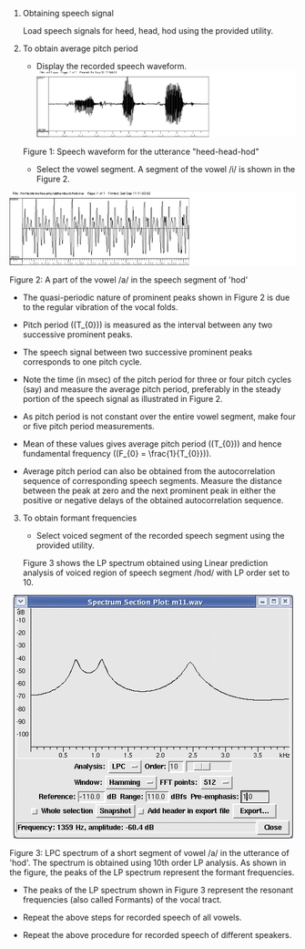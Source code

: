 1. Obtaining speech signal

    Load speech signals for heed, head, hod using the provided utility.

2. To obtain average pitch period

   - Display the recorded speech waveform.
     <center><img src="images/img11.png"> <br></p> </center>

    Figure 1: Speech waveform for the utterance "heed-head-hod"



   - Select the vowel segment. A segment of the vowel /i/ is shown in the Figure 2.
<center><img src="images/img12.png"  > <br></p> </center>
  
   Figure 2: A part of the vowel /a/ in the speech segment of 'hod'

   - The quasi-periodic nature of prominent peaks shown in Figure 2 is due to the regular vibration of the vocal folds.

   - Pitch period (\(T_{0}\)) is measured as the interval between any two successive prominent peaks.

   - The speech signal between two successive prominent peaks corresponds to one pitch cycle.

   - Note the time (in msec) of the pitch period for three or four pitch cycles (say) and measure the average pitch period, preferably in the steady portion of the speech signal as illustrated in Figure 2.

   - As pitch period is not constant over the entire vowel segment, make four or five pitch period measurements.

   - Mean of these values gives average pitch period (\(T_{0}\)) and hence fundamental frequency (\(F_{0} = \frac{1}{T_{0}}\)).

   - Average pitch period can also be obtained from the autocorrelation sequence of corresponding speech segments. Measure the distance between the peak at zero and the next prominent peak in either the positive or negative delays of the obtained autocorrelation sequence.


3. To obtain formant frequencies

    - Select voiced segment of the recorded speech segment using the provided utility.

    Figure 3 shows the LP spectrum obtained using Linear prediction analysis of voiced region of speech segment /hod/ with LP order set to 10.
<center><img src="images/img14.png"  > <br></p> </center>
  
   Figure 3: LPC spectrum of a short segment of vowel /a/ in the utterance of 'hod'. The spectrum is obtained using 10th order LP analysis. As shown in the figure, the peaks of the LP spectrum represent the formant frequencies.

   - The peaks of the LP spectrum shown in Figure 3 represent the resonant frequencies (also called Formants) of the vocal tract.

   - Repeat the above steps for recorded speech of all vowels.

   - Repeat the above procedure for recorded speech of different speakers.


